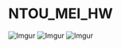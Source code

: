 # NTOU_MEI_HW
![Imgur](https://i.imgur.com/qNacPip.png)
![Imgur](https://i.imgur.com/p6pTOk5.png)
![Imgur](https://i.imgur.com/4GBzBY2.png)
